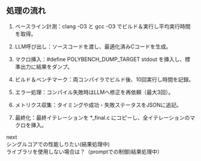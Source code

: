 ## 処理の流れ
1. ベースライン計測：clang -O3 と gcc -O3 でビルド＆実行し平均実行時間を取得。

2. LLM呼び出し：ソースコードを渡し、最適化済みCコードを生成。

3. マクロ挿入：#define POLYBENCH_DUMP_TARGET stdout を挿入し、標準出力に結果をダンプ。

4. ビルド＆ベンチマーク：両コンパイラでビルド後、10回実行し時間を記録。

5. エラー処理：コンパイル失敗時はLLMへ修正を再依頼（最大3回）。

6. メトリクス収集：タイミングや成功・失敗ステータスをJSONに追記。

7. 最終化：最終イテレーションを *_final.c にコピーし、全イテレーションのマクロを挿入。


next  
シングルコアでの性能しりたい(結果処理中)  
ライブラリを使用しない場合は？（promptでの制御)結果処理中）  

